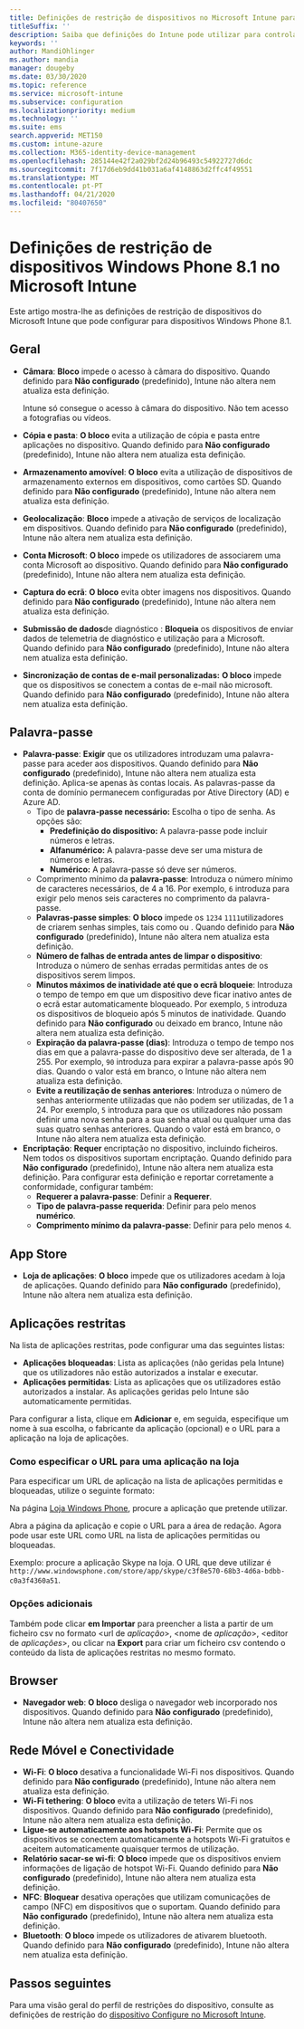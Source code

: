 ```yaml
---
title: Definições de restrição de dispositivos no Microsoft Intune para dispositivos Windows Phone 8.1
titleSuffix: ''
description: Saiba que definições do Intune pode utilizar para controlar as definições e funcionalidades em dispositivos Windows Phone 8.1.
keywords: ''
author: MandiOhlinger
ms.author: mandia
manager: dougeby
ms.date: 03/30/2020
ms.topic: reference
ms.service: microsoft-intune
ms.subservice: configuration
ms.localizationpriority: medium
ms.technology: ''
ms.suite: ems
search.appverid: MET150
ms.custom: intune-azure
ms.collection: M365-identity-device-management
ms.openlocfilehash: 285144e42f2a029bf2d24b96493c54922727d6dc
ms.sourcegitcommit: 7f17d6eb9dd41b031a6af4148863d2ffc4f49551
ms.translationtype: MT
ms.contentlocale: pt-PT
ms.lasthandoff: 04/21/2020
ms.locfileid: "80407650"
---
```

# <a name="microsoft-intune-windows-phone-81-device-restriction-settings"></a>Definições de restrição de dispositivos Windows Phone 8.1 no Microsoft Intune

Este artigo mostra-lhe as definições de restrição de dispositivos do Microsoft Intune que pode configurar para dispositivos Windows Phone 8.1.

## <a name="general"></a>Geral

- **Câmara**: **Bloco** impede o acesso à câmara do dispositivo. Quando definido para **Não configurado** (predefinido), Intune não altera nem atualiza esta definição.

  Intune só consegue o acesso à câmara do dispositivo. Não tem acesso a fotografias ou vídeos.

- **Cópia e pasta**: **O bloco** evita a utilização de cópia e pasta entre aplicações no dispositivo. Quando definido para **Não configurado** (predefinido), Intune não altera nem atualiza esta definição.
- **Armazenamento amovível**: **O bloco** evita a utilização de dispositivos de armazenamento externos em dispositivos, como cartões SD. Quando definido para **Não configurado** (predefinido), Intune não altera nem atualiza esta definição.
- **Geolocalização**: **Bloco** impede a ativação de serviços de localização em dispositivos. Quando definido para **Não configurado** (predefinido), Intune não altera nem atualiza esta definição.
- **Conta Microsoft**: **O bloco** impede os utilizadores de associarem uma conta Microsoft ao dispositivo. Quando definido para **Não configurado** (predefinido), Intune não altera nem atualiza esta definição.
- **Captura do ecrã**: **O bloco** evita obter imagens nos dispositivos. Quando definido para **Não configurado** (predefinido), Intune não altera nem atualiza esta definição.
- **Submissão de dados**de diagnóstico : **Bloqueia** os dispositivos de enviar dados de telemetria de diagnóstico e utilização para a Microsoft. Quando definido para **Não configurado** (predefinido), Intune não altera nem atualiza esta definição.
- **Sincronização de contas de e-mail personalizadas:** **O bloco** impede que os dispositivos se conectem a contas de e-mail não microsoft. Quando definido para **Não configurado** (predefinido), Intune não altera nem atualiza esta definição.

## <a name="password"></a>Palavra-passe

- **Palavra-passe**: **Exigir** que os utilizadores introduzam uma palavra-passe para aceder aos dispositivos. Quando definido para **Não configurado** (predefinido), Intune não altera nem atualiza esta definição. Aplica-se apenas às contas locais. As palavras-passe da conta de domínio permanecem configuradas por Ative Directory (AD) e Azure AD.
  - Tipo de **palavra-passe necessário:** Escolha o tipo de senha. As opções são:
    - **Predefinição do dispositivo:** A palavra-passe pode incluir números e letras.
    - **Alfanumérico:** A palavra-passe deve ser uma mistura de números e letras.
    - **Numérico:** A palavra-passe só deve ser números.
  - Comprimento mínimo da **palavra-passe**: Introduza o número mínimo de caracteres necessários, de 4 a 16. Por exemplo, `6` introduza para exigir pelo menos seis caracteres no comprimento da palavra-passe.
  - **Palavras-passe simples**: **O bloco** impede os `1234` `1111`utilizadores de criarem senhas simples, tais como ou . Quando definido para **Não configurado** (predefinido), Intune não altera nem atualiza esta definição.
  - **Número de falhas de entrada antes de limpar o dispositivo**: Introduza o número de senhas erradas permitidas antes de os dispositivos serem limpos.
  - **Minutos máximos de inatividade até que o ecrã bloqueie**: Introduza o tempo de tempo em que um dispositivo deve ficar inativo antes de o ecrã estar automaticamente bloqueado. Por exemplo, `5` introduza os dispositivos de bloqueio após 5 minutos de inatividade. Quando definido para **Não configurado** ou deixado em branco, Intune não altera nem atualiza esta definição.
  - **Expiração da palavra-passe (dias)**: Introduza o tempo de tempo nos dias em que a palavra-passe do dispositivo deve ser alterada, de 1 a 255. Por exemplo, `90` introduza para expirar a palavra-passe após 90 dias. Quando o valor está em branco, o Intune não altera nem atualiza esta definição.
  - **Evite a reutilização de senhas anteriores**: Introduza o número de senhas anteriormente utilizadas que não podem ser utilizadas, de 1 a 24. Por exemplo, `5` introduza para que os utilizadores não possam definir uma nova senha para a sua senha atual ou qualquer uma das suas quatro senhas anteriores. Quando o valor está em branco, o Intune não altera nem atualiza esta definição.
- **Encriptação**: **Requer** encriptação no dispositivo, incluindo ficheiros. Nem todos os dispositivos suportam encriptação. Quando definido para **Não configurado** (predefinido), Intune não altera nem atualiza esta definição. Para configurar esta definição e reportar corretamente a conformidade, configurar também:
  - **Requerer a palavra-passe**: Definir a **Requerer**.
  - **Tipo de palavra-passe requerida**: Definir para pelo menos **numérico**.
  - **Comprimento mínimo da palavra-passe**: Definir para pelo menos `4`.

## <a name="app-store"></a>App Store

- **Loja de aplicações**: **O bloco** impede que os utilizadores acedam à loja de aplicações. Quando definido para **Não configurado** (predefinido), Intune não altera nem atualiza esta definição.

## <a name="restricted-apps"></a>Aplicações restritas

Na lista de aplicações restritas, pode configurar uma das seguintes listas:

- **Aplicações bloqueadas**: Lista as aplicações (não geridas pela Intune) que os utilizadores não estão autorizados a instalar e executar.
- **Aplicações permitidas**: Lista as aplicações que os utilizadores estão autorizados a instalar. As aplicações geridas pelo Intune são automaticamente permitidas.

Para configurar a lista, clique em **Adicionar** e, em seguida, especifique um nome à sua escolha, o fabricante da aplicação (opcional) e o URL para a aplicação na loja de aplicações.

### <a name="how-to-specify-the-url-to-an-app-in-the-store"></a>Como especificar o URL para uma aplicação na loja

Para especificar um URL de aplicação na lista de aplicações permitidas e bloqueadas, utilize o seguinte formato:

Na página [Loja Windows Phone](https://www.microsoft.com/store/apps/windows-phone), procure a aplicação que pretende utilizar.

Abra a página da aplicação e copie o URL para a área de redação. Agora pode usar este URL como URL na lista de aplicações permitidas ou bloqueadas.

Exemplo: procure a aplicação Skype na loja. O URL que deve utilizar é `http://www.windowsphone.com/store/app/skype/c3f8e570-68b3-4d6a-bdbb-c0a3f4360a51`.

### <a name="additional-options"></a>Opções adicionais

Também pode clicar **em Importar** para preencher a lista a partir de um ficheiro csv no formato <url de *aplicação*>, <nome de *aplicação*>, <editor de *aplicações*>, ou clicar na **Export** para criar um ficheiro csv contendo o conteúdo da lista de aplicações restritas no mesmo formato.

## <a name="browser"></a>Browser

- **Navegador web**: **O bloco** desliga o navegador web incorporado nos dispositivos. Quando definido para **Não configurado** (predefinido), Intune não altera nem atualiza esta definição.

## <a name="cellular-and-connectivity"></a>Rede Móvel e Conectividade

- **Wi-Fi**: **O bloco** desativa a funcionalidade Wi-Fi nos dispositivos. Quando definido para **Não configurado** (predefinido), Intune não altera nem atualiza esta definição.
- **Wi-Fi tethering**: **O bloco** evita a utilização de teters Wi-Fi nos dispositivos. Quando definido para **Não configurado** (predefinido), Intune não altera nem atualiza esta definição.
- **Ligue-se automaticamente aos hotspots Wi-Fi**: Permite que os dispositivos se conectem automaticamente a hotspots Wi-Fi gratuitos e aceitem automaticamente quaisquer termos de utilização.
- **Relatório sacar-se wi-fi**: **O bloco** impede que os dispositivos enviem informações de ligação de hotspot Wi-Fi. Quando definido para **Não configurado** (predefinido), Intune não altera nem atualiza esta definição.
- **NFC**: **Bloquear** desativa operações que utilizam comunicações de campo (NFC) em dispositivos que o suportam. Quando definido para **Não configurado** (predefinido), Intune não altera nem atualiza esta definição.
- **Bluetooth**: **O bloco** impede os utilizadores de ativarem bluetooth. Quando definido para **Não configurado** (predefinido), Intune não altera nem atualiza esta definição.

## <a name="next-steps"></a>Passos seguintes

Para uma visão geral do perfil de restrições do dispositivo, consulte as definições de restrição do [dispositivo Configure no Microsoft Intune](device-restrictions-configure.md).
